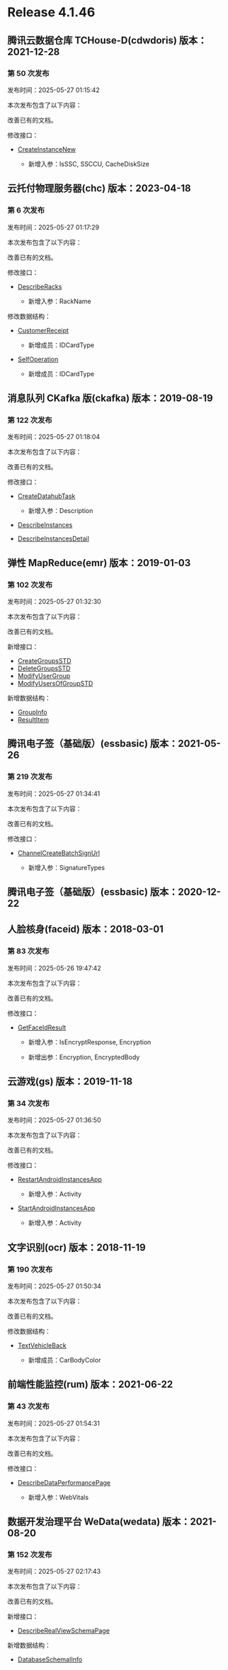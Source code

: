 # Release 4.1.46

## 腾讯云数据仓库 TCHouse-D(cdwdoris) 版本：2021-12-28

### 第 50 次发布

发布时间：2025-05-27 01:15:42

本次发布包含了以下内容：

改善已有的文档。

修改接口：

* [CreateInstanceNew](https://cloud.tencent.com/document/api/1387/102611)

	* 新增入参：IsSSC, SSCCU, CacheDiskSize




## 云托付物理服务器(chc) 版本：2023-04-18

### 第 6 次发布

发布时间：2025-05-27 01:17:29

本次发布包含了以下内容：

改善已有的文档。

修改接口：

* [DescribeRacks](https://cloud.tencent.com/document/api/1448/117158)

	* 新增入参：RackName


修改数据结构：

* [CustomerReceipt](https://cloud.tencent.com/document/api/1448/117193#CustomerReceipt)

	* 新增成员：IDCardType

* [SelfOperation](https://cloud.tencent.com/document/api/1448/117193#SelfOperation)

	* 新增成员：IDCardType




## 消息队列 CKafka 版(ckafka) 版本：2019-08-19

### 第 122 次发布

发布时间：2025-05-27 01:18:04

本次发布包含了以下内容：

改善已有的文档。

修改接口：

* [CreateDatahubTask](https://cloud.tencent.com/document/api/597/77736)

	* 新增入参：Description

* [DescribeInstances](https://cloud.tencent.com/document/api/597/40835)

* [DescribeInstancesDetail](https://cloud.tencent.com/document/api/597/40834)




## 弹性 MapReduce(emr) 版本：2019-01-03

### 第 102 次发布

发布时间：2025-05-27 01:32:30

本次发布包含了以下内容：

改善已有的文档。

新增接口：

* [CreateGroupsSTD](https://cloud.tencent.com/document/api/589/118728)
* [DeleteGroupsSTD](https://cloud.tencent.com/document/api/589/118727)
* [ModifyUserGroup](https://cloud.tencent.com/document/api/589/118726)
* [ModifyUsersOfGroupSTD](https://cloud.tencent.com/document/api/589/118725)

新增数据结构：

* [GroupInfo](https://cloud.tencent.com/document/api/589/33981#GroupInfo)
* [ResultItem](https://cloud.tencent.com/document/api/589/33981#ResultItem)



## 腾讯电子签（基础版）(essbasic) 版本：2021-05-26

### 第 219 次发布

发布时间：2025-05-27 01:34:41

本次发布包含了以下内容：

改善已有的文档。

修改接口：

* [ChannelCreateBatchSignUrl](https://cloud.tencent.com/document/api/1420/98671)

	* 新增入参：SignatureTypes




## 腾讯电子签（基础版）(essbasic) 版本：2020-12-22



## 人脸核身(faceid) 版本：2018-03-01

### 第 83 次发布

发布时间：2025-05-26 19:47:42

本次发布包含了以下内容：

改善已有的文档。

修改接口：

* [GetFaceIdResult](https://cloud.tencent.com/document/api/1007/49199)

	* 新增入参：IsEncryptResponse, Encryption

	* 新增出参：Encryption, EncryptedBody




## 云游戏(gs) 版本：2019-11-18

### 第 34 次发布

发布时间：2025-05-27 01:36:50

本次发布包含了以下内容：

改善已有的文档。

修改接口：

* [RestartAndroidInstancesApp](https://cloud.tencent.com/document/api/1162/117249)

	* 新增入参：Activity

* [StartAndroidInstancesApp](https://cloud.tencent.com/document/api/1162/117248)

	* 新增入参：Activity




## 文字识别(ocr) 版本：2018-11-19

### 第 190 次发布

发布时间：2025-05-27 01:50:34

本次发布包含了以下内容：

改善已有的文档。

修改数据结构：

* [TextVehicleBack](https://cloud.tencent.com/document/api/866/33527#TextVehicleBack)

	* 新增成员：CarBodyColor




## 前端性能监控(rum) 版本：2021-06-22

### 第 43 次发布

发布时间：2025-05-27 01:54:31

本次发布包含了以下内容：

改善已有的文档。

修改接口：

* [DescribeDataPerformancePage](https://cloud.tencent.com/document/api/1464/59944)

	* 新增入参：WebVitals




## 数据开发治理平台 WeData(wedata) 版本：2021-08-20

### 第 152 次发布

发布时间：2025-05-27 02:17:43

本次发布包含了以下内容：

改善已有的文档。

新增接口：

* [DescribeRealViewSchemaPage](https://cloud.tencent.com/document/api/1267/118729)

新增数据结构：

* [DatabaseSchemaIInfo](https://cloud.tencent.com/document/api/1267/76336#DatabaseSchemaIInfo)



